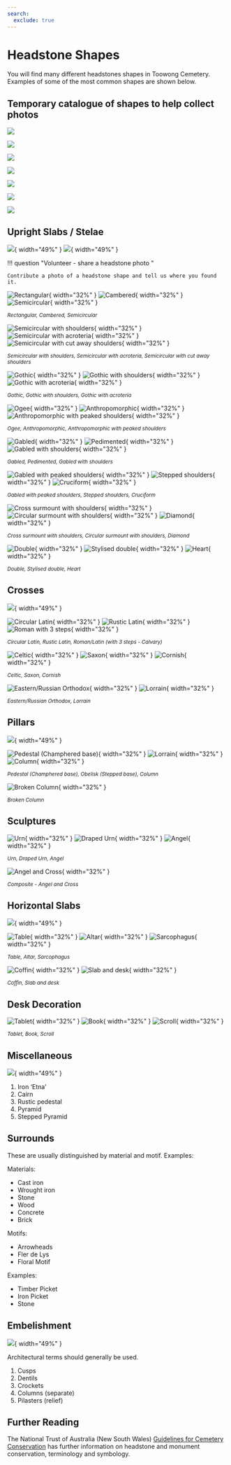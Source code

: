 ```yaml
---
search:
  exclude: true
---
```


#  Headstone Shapes

You will find many different headstones shapes in Toowong Cemetery. Examples of some of the most common shapes are shown below. 

## Temporary catalogue of shapes to help collect photos

![](../assets/slabs-1.png)

![](../assets/slabs-2.png)

![](../assets/crosses.png)

![](../assets/pillars.png)

![](../assets/horizontal-slabs-and-desks.png)

![](../assets/miscellaneous-and-surrounds.png)

![](../assets/embelishment.png)

## Upright Slabs / Stelae

![](../assets/slabs-1.png){ width="49%" } ![](../assets/slabs-2.png){ width="49%" }

!!! question "Volunteer - share a headstone photo "

    Contribute a photo of a headstone shape and tell us where you found it. 
    
    
![Rectangular](../assets/rectangular.jpg){ width="32%" } ![Cambered](../assets/cambered.jpg){ width="32%" } ![Semicircular](../assets/semicircular.jpg){ width="32%" }

*<small>Rectangular, Cambered, Semicircular</small>*

![Semicircular with shoulders](../assets/semicircular-with-shoulders.jpg){ width="32%" } ![Semicircular with acroteria](../assets/semicircular-with-acroteria.jpg){ width="32%" } ![Semicircular with cut away shoulders](../assets/semicircular-with-cut-away-shoulders.jpg){ width="32%" }

*<small>Semicircular with shoulders, Semicircular with acroteria, Semicircular with cut away shoulders</small>*

![Gothic](../assets/gothic.jpg){ width="32%" } ![Gothic with shoulders](../assets/gothic-with-shoulders-2.jpg){ width="32%" } ![Gothic with acroteria](../assets/gothic-with-acroteria.jpg){ width="32%" }

*<small>Gothic, Gothic with shoulders, Gothic with acroteria </small>*

![Ogee](../assets/ogee.jpg){ width="32%" } ![Anthropomorphic](../assets/anthropomorphic.jpg){ width="32%" } ![Anthropomorphic with peaked shoulders](../assets/anthropomorphic-with-peaked-shoulders.jpg){ width="32%" }

*<small>Ogee, Anthropomorphic, Anthropomorphic with peaked shoulders</small>*

![Gabled](../assets/gabled.jpg){ width="32%" } ![Pedimented](../assets/pedimented.jpg){ width="32%" } ![Gabled with shoulders](../assets/gabled-with-shoulders.jpg){ width="32%" }

*<small>Gabled, Pedimented, Gabled with shoulders</small>*

![Gabled with peaked shoulders](../assets/gabled-with-peaked-shoulders.jpg){ width="32%" } ![Stepped shoulders](../assets/stepped-shoulders.jpg){ width="32%" } ![Cruciform](../assets/cruciform.jpg){ width="32%" }

*<small>Gabled with peaked shoulders, Stepped shoulders, Cruciform</small>*

![Cross surmount with shoulders](../assets/cross-surmount-with-shoulders.jpg){ width="32%" } ![Circular surmount with shoulders](../assets/circular-surmount-with-shoulders.jpg){ width="32%" } ![Diamond](../assets/diamond.jpg){ width="32%" }

*<small>Cross surmount with shoulders, Circular surmount with shoulders, Diamond</small>*

![Double](../assets/double.jpg){ width="32%" } ![Stylised double](../assets/stylised-double.jpg){ width="32%" } ![Heart](../assets/heart.jpg){ width="32%" }

*<small>Double, Stylised double, Heart</small>*

<!-- 
1. Rectangular
2. Cambered
3. Semicircular
4. Semicircular with shoulders
5. Semicircular with acroteria
6. Semicircular with cut away shoulders
7. Gothic
8. Gothic with shoulders
9. Gothic with acroteria
10. Ogee
11. Anthropomorphic
12. Anthropomorphic with peaked shoulders
13. Gabled 
14. Pedimented
15. Gabled with shoulders
16. Gabled with peaked shoulders
17. Stepped shoulders
18. Cruciform
19. Cross surmount with shoulders
20. Circular surmount with shoulders
21. Diamond
22. Double
23. Stylised double 
24. Miscellaneous e.g. Heart
-->

## Crosses

![](../assets/crosses.png){ width="49%" }


![Circular Latin](../assets/circular-latin.jpg){ width="32%" } ![Rustic Latin](../assets/rustic-latin.jpg){ width="32%" } ![Roman with 3 steps](../assets/roman-3-steps.jpg){ width="32%" }

*<small>Circular Latin, Rustic Latin, Roman/Latin (with 3 steps - Calvary)</small>*

![Celtic](../assets/celtic.jpg){ width="32%" } ![Saxon](../assets/saxon.jpg){ width="32%" } ![Cornish](../assets/cornish.jpg){ width="32%" }

*<small>Celtic, Saxon, Cornish</small>*

![Eastern/Russian Orthodox](../assets/orthodox.jpg){ width="32%" } ![Lorrain](../assets/lorrain.jpg){ width="32%" } 

*<small>Eastern/Russian Orthodox, Lorrain</small>*

<!--
1. Circular Latin
2. Rustic Latin
3. Roman/Latin (with 3 steps - Calvary)
4. Celtic
5. Saxon
6. Cornish
7. Eastern/Russian Orthodox
8. Lorrain
-->

## Pillars

![](../assets/pillars.png){ width="49%" } 


![Pedestal (Champhered base)](../assets/pedestal.jpg){ width="32%" } ![Lorrain](../assets/lorrain.jpg){ width="32%" } ![Column](../assets/column.jpg){ width="32%" }

*<small>Pedestal (Champhered base), Obelisk (Stepped base), Column</small>*


![Broken Column](../assets/broken-column.jpg){ width="32%" } 

*<small>Broken Column</small>*

<!--
1. Pedestal (Champhered base)
2. Obelisk (Stepped base)
3. Column
4. Broken Column
-->

## Sculptures

![Urn](../assets/urn.jpg){ width="32%" } ![Draped Urn](../assets/draped-urn-2.jpg){ width="32%" } ![Angel](../assets/angel.jpg){ width="32%" }

*<small>Urn, Draped Urn, Angel</small>*

![Angel and Cross](../assets/angel-and-cross.jpg){ width="32%" } 

*<small>Composite - Angel and Cross</small>*

<!--
1. Urn
2. Draped Urn
3. Angel
4. Composite - Angel and Cross
-->

## Horizontal Slabs

![](../assets/horizontal-slabs-and-desks.png){ width="49%" }

![Table](../assets/table.jpg){ width="32%" } ![Altar](../assets/altar.jpg){ width="32%" } ![Sarcophagus](../assets/sarcophagus.jpg){ width="32%" }

*<small>Table, Altar, Sarcophagus</small>*

![Coffin](../assets/coffin.jpg){ width="32%" } ![Slab and desk](../assets/slab-and-desk.jpg){ width="32%" } 

*<small>Coffin, Slab and desk</small>*

<!--
1. Table
3. Altar
4. Sarcophagus
5. Coffin
6. Slab and desk
-->

## Desk Decoration

![Tablet](../assets/tablet.jpg){ width="32%" } ![Book](../assets/book.jpg){ width="32%" } ![Scroll](../assets/scroll.jpg){ width="32%" }

*<small>Tablet, Book, Scroll</small>*

<!--
1. Tablet
2. Book
3. Scroll
-->

## Miscellaneous

![](../assets/miscellaneous-and-surrounds.png){ width="49%" }

1. Iron ‘Etna’ 
2. Cairn 
3. Rustic pedestal
4. Pyramid 
5. Stepped Pyramid


## Surrounds

These are usually distinguished by material and motif. Examples: 

Materials: 

- Cast iron 
- Wrought iron
- Stone
- Wood
- Concrete
- Brick
 
 Motifs: 
 
- Arrowheads
- Fler de Lys
- Floral Motif

Examples: 

- Timber Picket
- Iron Picket
- Stone

## Embelishment

![](../assets/embelishment.png){ width="49%" }

Architectural terms should generally be used.

1. Cusps
2. Dentils 
3. Crockets
4. Columns (separate)
5. Pilasters (relief) 


## Further Reading

The National Trust of Australia (New South Wales) [Guidelines for Cemetery Conservation](https://www.nationaltrust.org.au/services/cemetery-conservation/) has further information on headstone and monument conservation, terminology and symbology. 
